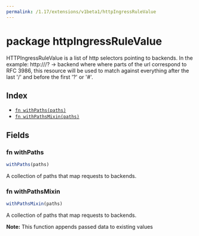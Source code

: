 ```yaml
---
permalink: /1.17/extensions/v1beta1/httpIngressRuleValue
---
```


# package httpIngressRuleValue

HTTPIngressRuleValue is a list of http selectors pointing to backends. In the example: http://<host>/<path>?<searchpart> -> backend where where parts of the url correspond to RFC 3986, this resource will be used to match against everything after the last '/' and before the first '?' or '#'.

## Index

* [`fn withPaths(paths)`](#fn-withpaths)
* [`fn withPathsMixin(paths)`](#fn-withpathsmixin)

## Fields

### fn withPaths

```ts
withPaths(paths)
```

A collection of paths that map requests to backends.

### fn withPathsMixin

```ts
withPathsMixin(paths)
```

A collection of paths that map requests to backends.

**Note:** This function appends passed data to existing values